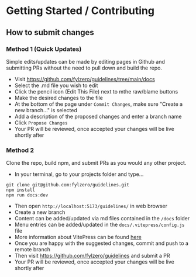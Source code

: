 # Getting Started / Contributing

## How to submit changes

### Method 1 (Quick Updates)

Simple edits/updates can be made by editing pages in Github and submitting PRs without the need to pull down and build the repo.

- Visit https://github.com/fylzero/guidelines/tree/main/docs
- Select the .md file you wish to edit
- Click the pencil icon (Edit This File) next to mthe raw/blame buttons
- Make the desired changes to the file
- At the bottom of the page under `Commit Changes`, make sure "Create a new branch..." is selected
- Add a description of the proposed changes and enter a branch name
- Click `Propose Changes`
- Your PR will be reviewed, once accepted your changes will be live shortly after

### Method 2

Clone the repo, build npm, and submit PRs as you would any other project.

- In your terminal, go to your projects folder and type...

```
git clone git@github.com:fylzero/guidelines.git
npm install
npm run docs:dev
```

- Then open `http://localhost:5173/guidelines/` in web browser
- Create a new branch
- Content can be added/updated via md files contained in the `/docs` folder
- Menu entries can be added/updated in the `docs/.vitepress/config.js` file
- More information about VitePress can be found [here](https://vitepress.vuejs.org/)
- Once you are happy with the suggested changes, commit and push to a remote branch
- Then visit https://github.com/fylzero/guidelines and submit a PR
- Your PR will be reviewed, once accepted your changes will be live shortly after
